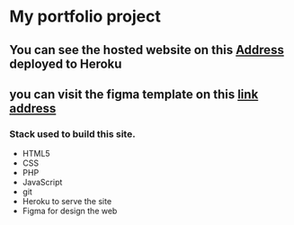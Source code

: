 # My portfolio project

## You can see the hosted website on this [Address](https://muna-portfolio.herokuapp.com/) deployed to Heroku

## you can visit the figma template on this [link address](./figma_template/figma_portfolio.pdf)

### Stack used to build this site.

- HTML5
- CSS
- PHP
- JavaScript
- git
- Heroku to serve the site
- Figma for design the web
